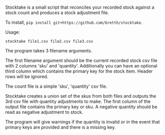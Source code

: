 Stocktake is a small script that reconciles your recorded stock against a stock count and produces a stock adjustment file.

To install, `pip install git+https://github.com/bretth/stocktake`.

Usage:

`stocktake file1.csv file2.csv file3.csv`

The program takes 3 filename arguments. 

The first filename argument should be the current recorded stock csv file with 2 columns 'sku' and 'quantity'. Additionally you can have an optional third column which contains the primary key for the stock item. Header rows will be ignored.

The count file is a simple 'sku', 'quantity' csv file.

Stocktake creates a union set of the skus from both files and outputs the 3rd  csv file with quantity adjustments to make. The first column of the output file contains the primary key or sku. A negative quantity should be read as negative adjustment to stock. 

The program will give warnings if the quantity is invalid or in the event that primary keys are provided and there is a missing key.
